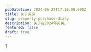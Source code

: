 ```yaml
---
pubDatetime: 2024-06-22T17:16:00.000Z
title: 关于买房
slug: property-purchase-diary
description: 关于在2024年买房。
featured: false
draft: true
---
```



1